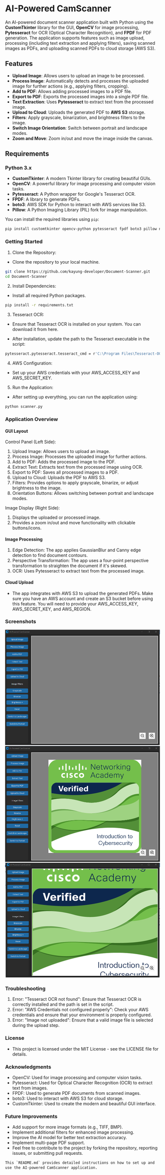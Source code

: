 # AI-Powered CamScanner

An AI-powered document scanner application built with Python using the **CustomTkinter** library for the GUI, **OpenCV** for image processing, **Pytesseract** for OCR (Optical Character Recognition), and **FPDF** for PDF generation. The application supports features such as image upload, processing (including text extraction and applying filters), saving scanned images as PDFs, and uploading scanned PDFs to cloud storage (AWS S3).

## Features

- **Upload Image**: Allows users to upload an image to be processed.
- **Process Image**: Automatically detects and processes the uploaded image for further actions (e.g., applying filters, cropping).
- **Add to PDF**: Allows adding processed images to a PDF file.
- **Export to PDF**: Exports the processed images into a single PDF file.
- **Text Extraction**: Uses **Pytesseract** to extract text from the processed image.
- **Upload to Cloud**: Uploads the generated PDF to **AWS S3** storage.
- **Filters**: Apply grayscale, binarization, and brightness filters to the image.
- **Switch Image Orientation**: Switch between portrait and landscape modes.
- **Zoom and Move**: Zoom in/out and move the image inside the canvas.

## Requirements

### Python 3.x
- **CustomTkinter**: A modern Tkinter library for creating beautiful GUIs.
- **OpenCV**: A powerful library for image processing and computer vision tasks.
- **Pytesseract**: A Python wrapper for Google's Tesseract OCR.
- **FPDF**: A library to generate PDFs.
- **boto3**: AWS SDK for Python to interact with AWS services like S3.
- **Pillow**: A Python Imaging Library (PIL) fork for image manipulation.

You can install the required libraries using `pip`:

```bash
pip install customtkinter opencv-python pytesseract fpdf boto3 pillow numpy
```

### Getting Started
1. Clone the Repository:

- Clone the repository to your local machine.
```bash
git clone https://github.com/kayung-developer/Document-Scanner.git
cd Document-Scanner
```
2. Install Dependencies:

- Install all required Python packages.
```bash
pip install -r requirements.txt
```
3. Tesseract OCR:

- Ensure that Tesseract OCR is installed on your system. You can download it from here.

- After installation, update the path to the Tesseract executable in the script:
```bash
pytesseract.pytesseract.tesseract_cmd = r'C:\Program Files\Tesseract-OCR\tesseract.exe'

```
4. AWS Configuration:

- Set up your AWS credentials with your AWS_ACCESS_KEY and AWS_SECRET_KEY.

5. Run the Application:

- After setting up everything, you can run the application using:
```bash
python scanner.py
```
### Application Overview
#### GUI Layout
Control Panel (Left Side):

1. Upload Image: Allows users to upload an image.
2. Process Image: Processes the uploaded image for further actions.
3. Add to PDF: Adds the processed image to the PDF.
4. Extract Text: Extracts text from the processed image using OCR.
5. Export to PDF: Saves all processed images to a PDF.
6. Upload to Cloud: Uploads the PDF to AWS S3.
7. Filters: Provides options to apply grayscale, binarize, or adjust brightness to the image.
8. Orientation Buttons: Allows switching between portrait and landscape modes.

Image Display (Right Side):

1. Displays the uploaded or processed image.
2. Provides a zoom in/out and move functionality with clickable buttons/icons.

#### Image Processing
1. Edge Detection: The app applies GaussianBlur and Canny edge detection to find document contours.
2. Perspective Transformation: The app uses a four-point perspective transformation to straighten the document if it's skewed.
3. OCR: Uses Pytesseract to extract text from the processed image.
#### Cloud Upload
- The app integrates with AWS S3 to upload the generated PDFs. Make sure you have an AWS account and create an S3 bucket before using this feature. You will need to provide your AWS_ACCESS_KEY, AWS_SECRET_KEY, and AWS_REGION.

### Screenshots
![Home](home.png)
![Image](image_upload.png)
![Zoomed](zoomed.png)

### Troubleshooting
1. Error: "Tesseract OCR not found": Ensure that Tesseract OCR is correctly installed and the path is set in the script.
2. Error: "AWS Credentials not configured properly": Check your AWS credentials and ensure that your environment is properly configured.
3. Error: "Image not uploaded": Ensure that a valid image file is selected during the upload step.

### License
- This project is licensed under the MIT License - see the LICENSE file for details.

### Acknowledgments
- OpenCV: Used for image processing and computer vision tasks.
- Pytesseract: Used for Optical Character Recognition (OCR) to extract text from images.
- FPDF: Used to generate PDF documents from scanned images.
- boto3: Used to interact with AWS S3 for cloud storage.
- CustomTkinter: Used to create the modern and beautiful GUI interface.

### Future Improvements
- Add support for more image formats (e.g., TIFF, BMP).
- Implement additional filters for enhanced image processing.
- Improve the AI model for better text extraction accuracy.
- Implement multi-page PDF support.
- Feel free to contribute to the project by forking the repository, reporting issues, or submitting pull requests.

```vbnet
This `README.md` provides detailed instructions on how to set up and use the AI-powered CamScanner application. 
```
